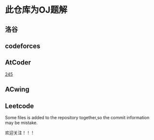 # 此仓库为OJ题解

## 洛谷

## codeforces

## AtCoder

[245](https://atcoder.jp/contests/abc245)







## ACwing

## Leetcode



Some files is added to the repository together,so the commit information may be mistake.

欢迎关注！！！